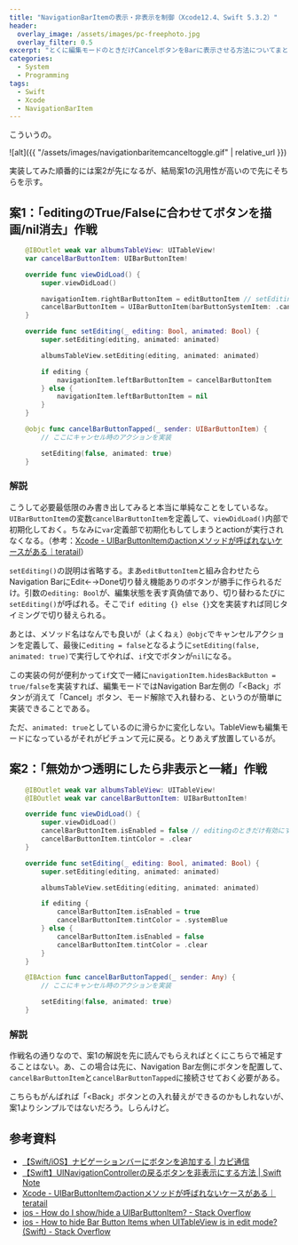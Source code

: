 ```yaml
---
title: "NavigationBarItemの表示・非表示を制御（Xcode12.4、Swift 5.3.2）"
header:
  overlay_image: /assets/images/pc-freephoto.jpg
  overlay_filter: 0.5
excerpt: "とくに編集モードのときだけCancelボタンをBarに表示させる方法についてまとめる。"
categories:
  - System
  - Programming
tags:
  - Swift
  - Xcode
  - NavigationBarItem
---
```


こういうの。

![alt]({{ "/assets/images/navigationbaritemcanceltoggle.gif" | relative_url }})

実装してみた順番的には案2が先になるが、結局案1の汎用性が高いので先にそちらを示す。

## 案1：「editingのTrue/Falseに合わせてボタンを描画/nil消去」作戦

```swift
    @IBOutlet weak var albumsTableView: UITableView!
    var cancelBarButtonItem: UIBarButtonItem!

    override func viewDidLoad() {
        super.viewDidLoad()

        navigationItem.rightBarButtonItem = editButtonItem // setEditing()とセット
        cancelBarButtonItem = UIBarButtonItem(barButtonSystemItem: .cancel, target: self, action: #selector(cancelBarButtonTapped(_:))) // editingのときのみ表示
    }

    override func setEditing(_ editing: Bool, animated: Bool) {
        super.setEditing(editing, animated: animated)

        albumsTableView.setEditing(editing, animated: animated)

        if editing {
            navigationItem.leftBarButtonItem = cancelBarButtonItem
        } else {
            navigationItem.leftBarButtonItem = nil
        }
    }

    @objc func cancelBarButtonTapped(_ sender: UIBarButtonItem) {
        // ここにキャンセル時のアクションを実装

        setEditing(false, animated: true)
    }
```

### 解説

こうして必要最低限のみ書き出してみると本当に単純なことをしているな。`UIBarButtonItem`の変数`cancelBarButtonItem`を定義して、`viewDidLoad()`内部で初期化しておく。ちなみに`var`定義部で初期化もしてしまうとactionが実行されなくなる。（参考：[Xcode - UIBarButtonItemのactionメソッドが呼ばれないケースがある｜teratail](https://teratail.com/questions/207895)）

`setEditing()`の説明は省略する。まあ`editButtonItem`と組み合わせたらNavigation BarにEdit←→Done切り替え機能ありのボタンが勝手に作られるだけ。引数の`editing: Bool`が、編集状態を表す真偽値であり、切り替わるたびに`setEditing()`が呼ばれる。そこで`if editing {} else {}`文を実装すれば同じタイミングで切り替えられる。

あとは、メソッド名はなんでも良いが（よくねぇ）`@objc`でキャンセルアクションを定義して、最後に`editing = false`となるように`setEditing(false, animated: true)`で実行してやれば、`if`文でボタンが`nil`になる。

この実装の何が便利かって`if`文で一緒に`navigationItem.hidesBackButton = true/false`を実装すれば、編集モードではNavigation Bar左側の「\<Back」ボタンが消えて「Cancel」ボタン、モード解除で入れ替わる、というのが簡単に実装できることである。

ただ、`animated: true`としているのに滑らかに変化しない。TableViewも編集モードになっているがそれがピチュンて元に戻る。とりあえず放置しているが。

## 案2：「無効かつ透明にしたら非表示と一緒」作戦

```swift
    @IBOutlet weak var albumsTableView: UITableView!
    @IBOutlet weak var cancelBarButtonItem: UIBarButtonItem!

    override func viewDidLoad() {
        super.viewDidLoad()
        cancelBarButtonItem.isEnabled = false // editingのときだけ有効にする
        cancelBarButtonItem.tintColor = .clear
    }

    override func setEditing(_ editing: Bool, animated: Bool) {
        super.setEditing(editing, animated: animated)

        albumsTableView.setEditing(editing, animated: animated)

        if editing {
            cancelBarButtonItem.isEnabled = true
            cancelBarButtonItem.tintColor = .systemBlue
        } else {
            cancelBarButtonItem.isEnabled = false
            cancelBarButtonItem.tintColor = .clear
        }
    }

    @IBAction func cancelBarButtonTapped(_ sender: Any) {
        // ここにキャンセル時のアクションを実装

        setEditing(false, animated: true)
    }
```

### 解説

作戦名の通りなので、案1の解説を先に読んでもらえればとくにこちらで補足することはない。あ、この場合は先に、Navigation Bar左側にボタンを配置して、`cancelBarButtonItem`と`cancelBarButtonTapped`に接続させておく必要がある。

こちらもがんばれば「\<Back」ボタンとの入れ替えができるのかもしれないが、案1よりシンプルではないだろう。しらんけど。

## 参考資料

- [【Swift/iOS】ナビゲーションバーにボタンを追加する \| カピ通信](https://capibara1969.com/1391/)
- [【Swift】UINavigationControllerの戻るボタンを非表示にする方法 \| Swift Note](https://naoya-ono.com/swift/navigation-back-hidden/)
- [Xcode - UIBarButtonItemのactionメソッドが呼ばれないケースがある｜teratail](https://teratail.com/questions/207895)
- [ios - How do I show/hide a UIBarButtonItem? - Stack Overflow](https://stackoverflow.com/questions/10021748/how-do-i-show-hide-a-uibarbuttonitem)
- [ios - How to hide Bar Button Items when UITableView is in edit mode? (Swift) - Stack Overflow](https://stackoverflow.com/questions/31693008/how-to-hide-bar-button-items-when-uitableview-is-in-edit-mode-swift)
